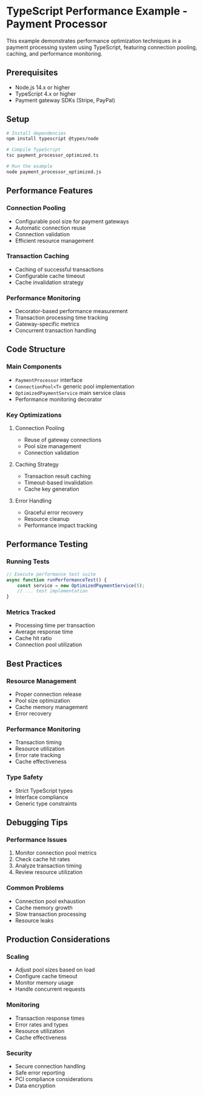 # TypeScript Performance Example - Payment Processor

This example demonstrates performance optimization techniques in a payment processing system using TypeScript, featuring connection pooling, caching, and performance monitoring.

## Prerequisites
- Node.js 14.x or higher
- TypeScript 4.x or higher
- Payment gateway SDKs (Stripe, PayPal)

## Setup
```bash
# Install dependencies
npm install typescript @types/node

# Compile TypeScript
tsc payment_processor_optimized.ts

# Run the example
node payment_processor_optimized.js
```

## Performance Features

### Connection Pooling
- Configurable pool size for payment gateways
- Automatic connection reuse
- Connection validation
- Efficient resource management

### Transaction Caching
- Caching of successful transactions
- Configurable cache timeout
- Cache invalidation strategy

### Performance Monitoring
- Decorator-based performance measurement
- Transaction processing time tracking
- Gateway-specific metrics
- Concurrent transaction handling

## Code Structure

### Main Components
- `PaymentProcessor` interface
- `ConnectionPool<T>` generic pool implementation
- `OptimizedPaymentService` main service class
- Performance monitoring decorator

### Key Optimizations
1. Connection Pooling
    - Reuse of gateway connections
    - Pool size management
    - Connection validation

2. Caching Strategy
    - Transaction result caching
    - Timeout-based invalidation
    - Cache key generation

3. Error Handling
    - Graceful error recovery
    - Resource cleanup
    - Performance impact tracking

## Performance Testing

### Running Tests
```typescript
// Execute performance test suite
async function runPerformanceTest() {
    const service = new OptimizedPaymentService(5);
    // ... test implementation
}
```

### Metrics Tracked
- Processing time per transaction
- Average response time
- Cache hit ratio
- Connection pool utilization

## Best Practices

### Resource Management
- Proper connection release
- Pool size optimization
- Cache memory management
- Error recovery

### Performance Monitoring
- Transaction timing
- Resource utilization
- Error rate tracking
- Cache effectiveness

### Type Safety
- Strict TypeScript types
- Interface compliance
- Generic type constraints

## Debugging Tips

### Performance Issues
1. Monitor connection pool metrics
2. Check cache hit rates
3. Analyze transaction timing
4. Review resource utilization

### Common Problems
- Connection pool exhaustion
- Cache memory growth
- Slow transaction processing
- Resource leaks

## Production Considerations

### Scaling
- Adjust pool sizes based on load
- Configure cache timeout
- Monitor memory usage
- Handle concurrent requests

### Monitoring
- Transaction response times
- Error rates and types
- Resource utilization
- Cache effectiveness

### Security
- Secure connection handling
- Safe error reporting
- PCI compliance considerations
- Data encryption

